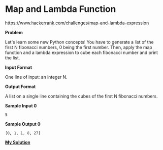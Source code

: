 # Map and Lambda Function

https://www.hackerrank.com/challenges/map-and-lambda-expression

**Problem**

Let's learn some new Python concepts! You have to generate a list of the first N fibonacci numbers, 0 being the first number. 
Then, apply the map function and a lambda expression to cube each fibonacci number and print the list. 

**Input Format**

One line of input: an integer N.

**Output Format**

A list on a single line containing the cubes of the first N fibonacci numbers.

**Sample Input 0**

```
5
```

**Sample Output 0**

```
[0, 1, 1, 8, 27]
```

[**My Solution**](answer.py)
